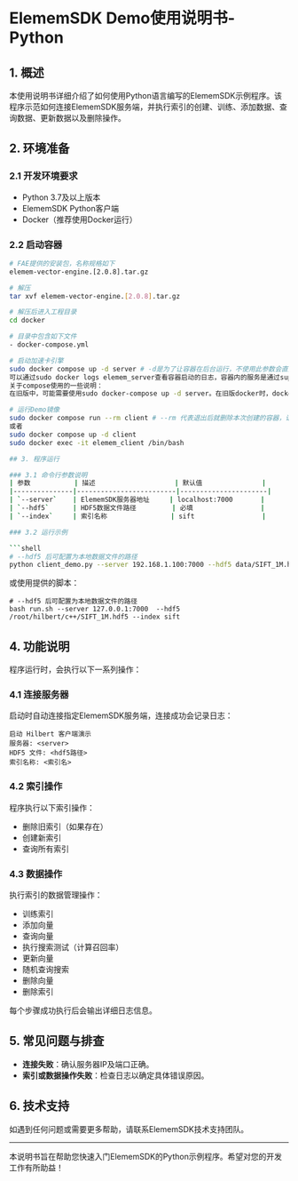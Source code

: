 # ElememSDK Demo使用说明书-Python

## 1. 概述
本使用说明书详细介绍了如何使用Python语言编写的ElememSDK示例程序。该程序示范如何连接ElememSDK服务端，并执行索引的创建、训练、添加数据、查询数据、更新数据以及删除操作。

## 2. 环境准备

### 2.1 开发环境要求
- Python 3.7及以上版本
- ElememSDK Python客户端
- Docker（推荐使用Docker运行）

### 2.2 启动容器

```bash
# FAE提供的安装包，名称规格如下
elemem-vector-engine.[2.0.8].tar.gz

# 解压
tar xvf elemem-vector-engine.[2.0.8].tar.gz

# 解压后进入工程目录
cd docker

# 目录中包含如下文件
- docker-compose.yml

# 启动加速卡引擎
sudo docker compose up -d server # -d是为了让容器在后台运行，不使用此参数会直接在当前运行，并直接打印日志到当前窗口。docker-compose.yml 中配置了本地端口8000映射到容器内端口8000
可以通过sudo docker logs elemem_server查看容器启动的日志，容器内的服务是通过supervisor控制的。
关于compose使用的一些说明：
在旧版中，可能需要使用sudo docker-compose up -d server。在旧版docker时，docker-compose是一个独立的命令，属于Compose v1(2023年标记为deprecated), 新版docker(≥20.10.13), compse v2(2020年推出的)可以作为一个插件安装，安装后compse是docker的一个子命令，建议使用最新版。

# 运行Demo镜像
sudo docker compose run --rm client # --rm 代表退出后就删除本次创建的容器，请根据自己需要修改运行参数
或者
sudo docker compose up -d client
sudo docker exec -it elemem_client /bin/bash

## 3. 程序运行

### 3.1 命令行参数说明
| 参数           | 描述                    | 默认值               |
|---------------|-------------------------|----------------------|
| `--server`    | ElememSDK服务器地址     | localhost:7000       |
| `--hdf5`      | HDF5数据文件路径         | 必填                 |
| `--index`     | 索引名称                | sift                 |

### 3.2 运行示例

```shell
# --hdf5 后可配置为本地数据文件的路径
python client_demo.py --server 192.168.1.100:7000 --hdf5 data/SIFT_1M.hdf5 --index sift
```
或使用提供的脚本：
```shell
# --hdf5 后可配置为本地数据文件的路径
bash run.sh --server 127.0.0.1:7000  --hdf5 /root/hilbert/c++/SIFT_1M.hdf5 --index sift
```

## 4. 功能说明
程序运行时，会执行以下一系列操作：

### 4.1 连接服务器
启动时自动连接指定ElememSDK服务端，连接成功会记录日志：
```
启动 Hilbert 客户端演示
服务器: <server>
HDF5 文件: <hdf5路径>
索引名称: <索引名>
```

### 4.2 索引操作
程序执行以下索引操作：
- 删除旧索引（如果存在）
- 创建新索引
- 查询所有索引

### 4.3 数据操作
执行索引的数据管理操作：
- 训练索引
- 添加向量
- 查询向量
- 执行搜索测试（计算召回率）
- 更新向量
- 随机查询搜索
- 删除向量
- 删除索引

每个步骤成功执行后会输出详细日志信息。

## 5. 常见问题与排查

- **连接失败**：确认服务器IP及端口正确。
- **索引或数据操作失败**：检查日志以确定具体错误原因。

## 6. 技术支持
如遇到任何问题或需要更多帮助，请联系ElememSDK技术支持团队。

---

本说明书旨在帮助您快速入门ElememSDK的Python示例程序。希望对您的开发工作有所助益！


